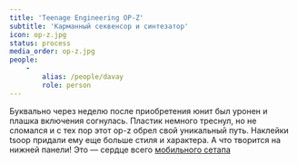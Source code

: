 ```yaml
---
title: 'Teenage Engineering OP-Z'
subtitle: 'Карманный секвенсор и синтезатор'
icon: op-z.jpg
status: process
media_order: op-z.jpg
people:
    -
        alias: /people/davay
        role: person
---
```


Буквально через неделю после приобретения юнит был уронен и плашка включения согнулась. Пластик немного треснул, но не сломался и с тех пор этот op-z обрел свой уникальный путь. Наклейки tsoop придали ему еще больше стиля и характера. А что творится на нижней панели! Это — сердце всего [мобильного сетапа](/designs/tsoop/music-lab/setup)
